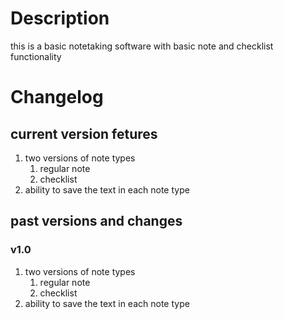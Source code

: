 # Description 

this is a basic notetaking software with basic note and checklist functionality 

# Changelog

## current version fetures 

 1. two versions of note types
      1. regular note
      2. checklist
 2. ability to save the text in each note type

## past versions and changes 

  ### v1.0

  1. two versions of note types
      1. regular note
      2. checklist
  2. ability to save the text in each note type